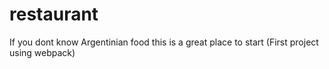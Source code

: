 # restaurant
If you dont know Argentinian food this is a great place to start 
(First project using webpack) 
